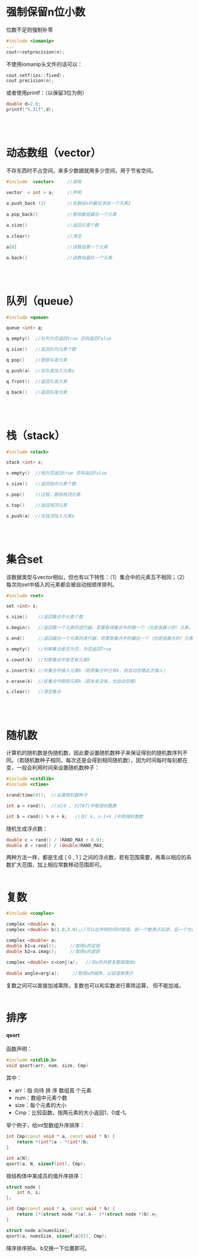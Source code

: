 # 强制保留n位小数
位数不足则强制补零
```cpp
#include <iomanip>
...
cout<<setprecision(n);
```
不使用iomanip头文件的话可以：
```cpp
cout.setf(ios::fixed);
cout.precision(n);
```
或者使用printf：（以保留3位为例）
```cpp
double d=2.0;
printf("%.3lf",d);
```
<br/><br/>

 
# 动态数组（vector）
不存东西时不占空间，来多少数据就用多少空间，用于节省空间。
```cpp
#include  <vector>     //调用

vector  < int > a;     //声明

a.push_back (3)        //在数组a的最后添加一个元素3
 
a.pop_back()           //删除数组最后一个元素
 
a.size()               //返回元素个数
 
a.clear()              //清空

a[0] 				   //该数组第一个元素

a.back() 			   //该数组最后一个元素
```
<br/><br/>
 

# 队列（queue）
```cpp
#include <queue>

queue <int> q;    

q.empty()  //队列为空返回true 否则返回false

q.size()   //返回队列元素个数

q.pop()    //删除队首元素

q.push(a)  //在队尾加入元素a

q.front()  //返回队首元素

q.back()   //返回队尾元素
```
<br/><br/>

# 栈（stack）
```cpp
#include <stack>

stack <int> s;

s.empty()  //栈为空返回true 否则返回false

s.size()   //返回栈中元素个数

s.pop()    //过程，删除栈顶元素

s.top()    //返回栈顶元素

s.push(a)  //在栈顶加入元素a
```
 <br/><br/>
 
# 集合set
该数据类型与vector相似，但也有以下特性：（1）集合中的元素互不相同；（2）每次向set中插入的元素都会被自动按顺序排列。
```cpp
#include <set> 

set <int> s;

s.size()    //返回集合中元素个数

s.begin()   //返回第一个元素的迭代器，若要取得集合中的第一个（也是值最小的）元素，则为*s.begin()

s.end()     //返回最后一个元素的迭代器，若要取集合中的最后一个（也是值最大的）元素，则为*--s.end()

s.empty()   //判断集合是否为空，为空返回True

s.count(k)  //判断集合中是否有元素k

s.insert(k) //向集合中插入元素k（若原集合中已有k，则自动忽略此次插入）

s.erase(k)  //在集合中删除元素k（若本来没有，也自动忽略）

s.clear()   //清空集合
```
<br/> <br/>

# 随机数
计算机的随机数是伪随机数，因此要设置随机数种子来保证得到的随机数序列不同。（若随机数种子相同，每次还是会得到相同随机数），因为时间每时每刻都在变，一般会利用时间来设置随机数种子：
```cpp
#include <cstdlib>
#include <ctime>   

srand(time(0));  //设置随机数种子

int a = rand();  //从[0 , 32767]中取随机整数

int b = rand() % n + k;   //在[ k, n-1+k ]中取随机整数
```
随机生成浮点数：
```cpp
double c = rand() / (RAND_MAX + 0.0);
double d = rand() / (double)RAND_MAX;  
```
两种方法一样，都是生成 [ 0 , 1 ] 之间的浮点数，若有范围需要，再乘以相应的系数扩大范围，加上相应常数移动范围即可。
<br/><br/>
 

# 复数
```cpp
#include <complex>

complex <double> a;   
complex <double> b(2.0,3.0);//可以在声明的同时赋值，前一个数表示实部，后一个为虚部

complex <double> a;
double b1=a.real();     //取得a的实部
double b2=a.imag();     //取得a的虚部
 
complex <double> c=conj(a);   //将a的共轭复数赋值给c
 
double angle=arg(a);     //取得a的幅角，以弧度制表示
```
复数之间可以直接加减乘除，复数也可以和实数进行乘除运算， 但不能加减。
<br/><br/>

# 排序  
#### qsort
函数声明：  
```cpp
#include <stdlib.h>
void qsort(arr, num, size, Cmp)
```
其中：  
- arr：指  向待  排  序  数组首  个元素
- num：数组中元素个数  
- size：每个元素的大小  
- Cmp：比较函数，按两元素的大小返回1、0或-1。
  
举个例子，给int型数组升序排序：
```cpp
int Cmp(const void * a, const void * b) {
    return *(int*)a - *(int*)b;
}

int a[N];
qsort(a, N, sizeof(int), Cmp);
```
按结构体中某成员的值升序排序：
```cpp
struct node {
    int n, i;
};

int Cmp(const void * a, const void * b) {
    return (*(struct node *)a).n - (*(struct node *)b).n;
}

struct node a[numsSize];
qsort(a, numsSize, sizeof(a[0]), Cmp);
```
降序排序把a、b交换一下位置即可。
